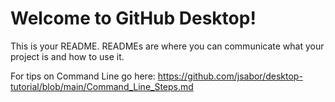 # Welcome to GitHub Desktop! 

This is your README. READMEs are where you can communicate what your project is and how to use it.

For tips on Command Line go here: https://github.com/jsabor/desktop-tutorial/blob/main/Command_Line_Steps.md
